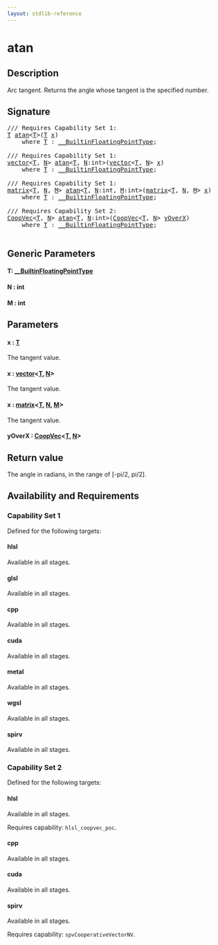 ```yaml
---
layout: stdlib-reference
---
```


# atan

## Description

Arc tangent. Returns the angle whose tangent is the specified number.



## Signature 

<pre>
/// Requires Capability Set 1:
<a href="atan.html#typeparam-T" class="code_type">T</a> <a href="atan.html">atan</a>&lt;<a href="atan.html#typeparam-T" class="code_type">T</a>&gt;(<a href="atan.html#typeparam-T" class="code_type">T</a> <a href="atan.html#decl-x" class="code_param">x</a>)
    <span class='code_keyword'>where</span> <a href="atan.html#typeparam-T" class="code_type">T</a> : <a href="../interfaces/0_builtinfloatingpointtype-029hm/index.html" class="code_type">__BuiltinFloatingPointType</a>;

/// Requires Capability Set 1:
<a href="../types/vector/index.html" class="code_type">vector</a>&lt;<a href="atan.html#typeparam-T" class="code_type">T</a>, <a href="atan.html#decl-N" class="code_var">N</a>&gt; <a href="atan.html">atan</a>&lt;<a href="atan.html#typeparam-T" class="code_type">T</a>, <a href="atan.html#decl-N" class="code_var">N</a>:<span class="code_keyword">int</span>&gt;(<a href="../types/vector/index.html" class="code_type">vector</a>&lt;<a href="atan.html#typeparam-T" class="code_type">T</a>, <a href="atan.html#decl-N" class="code_var">N</a>&gt; <a href="atan.html#decl-x" class="code_param">x</a>)
    <span class='code_keyword'>where</span> <a href="atan.html#typeparam-T" class="code_type">T</a> : <a href="../interfaces/0_builtinfloatingpointtype-029hm/index.html" class="code_type">__BuiltinFloatingPointType</a>;

/// Requires Capability Set 1:
<a href="../types/matrix/index.html" class="code_type">matrix</a>&lt;<a href="atan.html#typeparam-T" class="code_type">T</a>, <a href="atan.html#decl-N" class="code_var">N</a>, <a href="atan.html#decl-M" class="code_var">M</a>&gt; <a href="atan.html">atan</a>&lt;<a href="atan.html#typeparam-T" class="code_type">T</a>, <a href="atan.html#decl-N" class="code_var">N</a>:<span class="code_keyword">int</span>, <a href="atan.html#decl-M" class="code_var">M</a>:<span class="code_keyword">int</span>&gt;(<a href="../types/matrix/index.html" class="code_type">matrix</a>&lt;<a href="atan.html#typeparam-T" class="code_type">T</a>, <a href="atan.html#decl-N" class="code_var">N</a>, <a href="atan.html#decl-M" class="code_var">M</a>&gt; <a href="atan.html#decl-x" class="code_param">x</a>)
    <span class='code_keyword'>where</span> <a href="atan.html#typeparam-T" class="code_type">T</a> : <a href="../interfaces/0_builtinfloatingpointtype-029hm/index.html" class="code_type">__BuiltinFloatingPointType</a>;

/// Requires Capability Set 2:
<a href="../types/coopvec-04/index.html" class="code_type">CoopVec</a>&lt;<a href="atan.html#typeparam-T" class="code_type">T</a>, <a href="atan.html#decl-N" class="code_var">N</a>&gt; <a href="atan.html">atan</a>&lt;<a href="atan.html#typeparam-T" class="code_type">T</a>, <a href="atan.html#decl-N" class="code_var">N</a>:<span class="code_keyword">int</span>&gt;(<a href="../types/coopvec-04/index.html" class="code_type">CoopVec</a>&lt;<a href="atan.html#typeparam-T" class="code_type">T</a>, <a href="atan.html#decl-N" class="code_var">N</a>&gt; <a href="atan.html#decl-yOverX" class="code_param">yOverX</a>)
    <span class='code_keyword'>where</span> <a href="atan.html#typeparam-T" class="code_type">T</a> : <a href="../interfaces/0_builtinfloatingpointtype-029hm/index.html" class="code_type">__BuiltinFloatingPointType</a>;

</pre>

## Generic Parameters

####  <a id="typeparam-T"></a>T: [\_\_BuiltinFloatingPointType](../interfaces/0_builtinfloatingpointtype-029hm/index.html)
####  <a id="decl-N"></a>N  : int
####  <a id="decl-M"></a>M  : int

## Parameters

####  <a id="decl-x"></a>x  : [T](atan.html#typeparam-T)
The tangent value.

####  <a id="decl-x"></a>x  : [vector](../types/vector/index.html)\<[T](../types/vector/index.html#typeparam-T), [N](../types/vector/index.html#decl-N)\>
The tangent value.

####  <a id="decl-x"></a>x  : [matrix](../types/matrix/index.html)\<[T](../types/matrix/t-0.html), [N](../types/matrix/index.html#decl-N), [M](../types/matrix/index.html#decl-M)\>
The tangent value.

####  <a id="decl-yOverX"></a>yOverX  : [CoopVec](../types/coopvec-04/index.html)\<[T](../types/coopvec-04/index.html#typeparam-T), [N](../types/coopvec-04/index.html#decl-N)\>

## Return value
The angle in radians, in the range of [-pi/2, pi/2].


## Availability and Requirements

### Capability Set 1

Defined for the following targets:

#### hlsl
Available in all stages.

#### glsl
Available in all stages.

#### cpp
Available in all stages.

#### cuda
Available in all stages.

#### metal
Available in all stages.

#### wgsl
Available in all stages.

#### spirv
Available in all stages.


### Capability Set 2

Defined for the following targets:

#### hlsl
Available in all stages.

Requires capability: `hlsl_coopvec_poc`.
#### cpp
Available in all stages.

#### cuda
Available in all stages.

#### spirv
Available in all stages.

Requires capability: `spvCooperativeVectorNV`.


